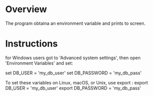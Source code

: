 # Overview
The program obtaina an environment variable and prints to screen.

# Instructions
for Windows users got to 'Advanced system settings',
then open 'Environment Variables' and set:

set DB_USER = 'my_db_user'
set DB_PASSWORD = 'my_db_pass'


To set these variables on Linux, macOS, or Unix, use export :
export DB_USER = 'my_db_user'
export DB_PASSWORD = 'my_db_pass'
